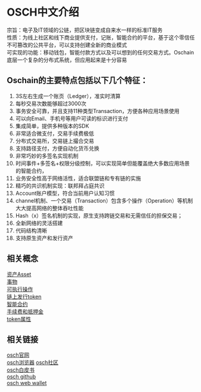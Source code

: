 # OSCH中文介绍
宗旨：电子及IT领域的公链，把区块链变成自来水一样的标准IT服务  
性质：为线上社区和线下商业提供支付，记账，智能合约的平台，基于这个零信任不可篡改的公共平台，可以支持创建全新的商业模式  
可实现的功能：移动钱包，智能付款方式以及可以想到的任何交易方式。Oschain底层一个复杂的分布式系统，但应用起来是十分容易  

## Oschain的主要特点包括以下几个特征：
1. 3S左右生成一个账页（Ledger），准实时清算  
2. 每秒交易次数能够超过3000次  
3. 事务安全可靠，并且支持11种类型Transaction，方便各种应用场景使用  
4. 可以向Email、手机号等用户可读的标识进行支付  
5. 集成简单，提供多种版本的SDK
6. 非常适合微支付，交易手续费极低
7. 分布式交易所，交易链上撮合交易
8. 支持路径支付，方便自动化货币兑换
9. 非常巧妙的多签名实现机制
10. 时间事件+多签名+权限分级控制，可以实现简单但能覆盖绝大多数应用场景的智能合约，
11. 业务安全性高于网络活性，适合联盟链和专有链的实施
12. 精巧的共识机制实现：联邦拜占庭共识
13. Account账户模型，符合当前用户认知习惯
14. channel机制、一个交易（Transaction）包含多个操作（Operation）等机制大大提高网络的整体吞吐性能
15. Hash（x）签名机制的实现，原生支持跨链交易和无需信任的担保交易；
16. 全新网络的灵活搭建
17. 代码结构清晰
18. 支持原生资产和发行资产
## 相关概念
[资产Asset](https://github.com/OSCHFoundation/wiki/blob/master/%E8%B5%84%E4%BA%A7Asset.md)  
[事物](https://github.com/OSCHFoundation/wiki/blob/master/%E4%BA%8B%E5%8A%A1transaction.md)  
[可执行操作](https://github.com/OSCHFoundation/wiki/blob/master/%E5%8F%AF%E6%89%A7%E8%A1%8C%E7%9A%84%E6%93%8D%E4%BD%9C.md)  
[链上发行token](https://github.com/OSCHFoundation/wiki/blob/master/Tokens%20on%20OSCH.md)  
[智能合约](https://github.com/OSCHFoundation/wiki/blob/master/%E6%99%BA%E8%83%BD%E5%90%88%E7%BA%A6.md)  
[手续费和抵押金](https://github.com/OSCHFoundation/wiki/blob/master/%E8%B4%B9%E7%94%A8Fee.md)  
[token属性](https://github.com/OSCHFoundation/wiki/blob/master/%E8%B5%84%E4%BA%A7Asset.md)

## 相关链接  
[osch官网](http://www.oschain.io/)  
[osch浏览器](http://explorer.myoschain.com)
[osch社区](http://www.myoschain.com/)  
[osch白皮书](http://www.oschain.io/static1/OSCHWhitepaper.pdf)  
[osch github](https://github.com/OSCHFoundation/osch-core)  
[osch web wallet](http://webwallet.myoschain.com/#/created)  

